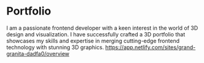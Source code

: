 # Portfolio
I am a passionate frontend developer with a keen interest in the world of 3D design and visualization. 
I have successfully crafted a 3D portfolio that showcases my skills and expertise in merging cutting-edge frontend technology with stunning 3D graphics.
https://app.netlify.com/sites/grand-granita-dadfa0/overview
